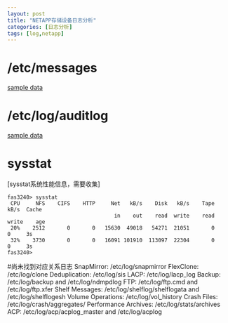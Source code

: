 ```yaml
---
layout: post
title: "NETAPP存储设备日志分析"
categories: [日志分析]
tags: [log,netapp]
---
```


# /etc/messages
[sample data](/attach/netapp/message.txt)

# /etc/log/auditlog
[sample data](/attach/netapp/auditlog.txt)


# sysstat
[sysstat系统性能信息，需要收集]
```
fas3240> sysstat
 CPU     NFS    CIFS    HTTP     Net   kB/s    Disk   kB/s    Tape   kB/s  Cache
                                  in    out    read  write    read  write    age
 20%    2512       0       0   15630  49018   54271  21051       0      0     3s
 32%    3730       0       0   16091 101910  113097  22304       0      0     3s
fas3240> 
```


#尚未找到对应关系日志
SnapMirror: /etc/log/snapmirror
FlexClone: /etc/log/clone
Deduplication: /etc/log/sis
LACP: /etc/log/lacp_log
Backup: /etc/log/backup and /etc/log/ndmpdlog
FTP: /etc/log/ftp.cmd and /etc/log/ftp.xfer
Shelf Messages: /etc/log/shelflog/shelflogata and /etc/log/shelflogesh
Volume Operations: /etc/log/vol_history
Crash Files: /etc/log/crash/aggregates/
Performance Archives: /etc/log/stats/archives
ACP: /etc/log/acp/acplog_master and /etc/log/acplog
